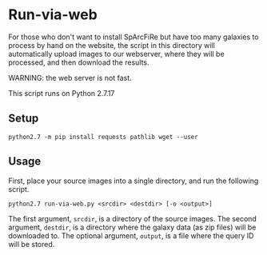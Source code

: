 # Run-via-web

For those who don't want to install SpArcFiRe but have too many galaxies to process by hand on the website,
the script in this directory will automatically upload images to our webserver, where they will be processed,
and then download the results.

WARNING: the web server is not fast.

This script runs on Python 2.7.17

## Setup
```
python2.7 -m pip install requests pathlib wget --user
```

## Usage
First, place your source images into a single directory, and run the following script.
```
python2.7 run-via-web.py <srcdir> <destdir> [-o <output>]
```
The first argument, `srcdir`, is a directory of the source images. The second argument, `destdir`, is a directory where the galaxy data (as zip files) will be downloaded to.
The optional argument, `output`, is a file where the query ID will be stored.
